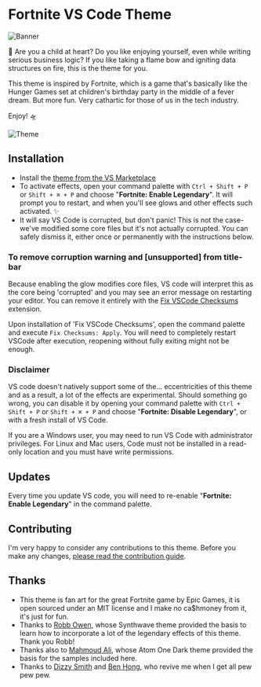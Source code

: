 # Fortnite VS Code Theme

![Banner](https://raw.githubusercontent.com/sdras/fortnite-vscode-theme/master/banner.png?token=AARM5AGYHJWXNJOOUXLDWPLA4KA7I)

🐔 Are you a child at heart? Do you like enjoying yourself, even while writing serious business logic? If you like taking a flame bow and igniting data structures on fire, this is the theme for you.

This theme is inspired by Fortnite, which is a game that's basically like the Hunger Games set at children's birthday party in the middle of a fever dream. But more fun. Very cathartic for those of us in the tech industry.

Enjoy! 🛸

![Theme](https://github.com/sdras/fortnite-vscode-theme/blob/master/theme.png?raw=true)

## Installation

- Install the [theme from the VS Marketplace](https://marketplace.visualstudio.com/items?itemName=sarah.drasner.fortnite-vscode-theme)
- To activate effects, open your command palette with `Ctrl + Shift + P` or `Shift + ⌘ + P` and choose "**Fortnite: Enable Legendary**". It will prompt you to restart, and when you'll see glows and other effects such activated. ✨
- It will say VS Code is corrupted, but don't panic! This is not the case- we've modified some core files but it's not actually corrupted. You can safely dismiss it, either once or permanently with the instructions below.

### To remove corruption warning and [unsupported] from title-bar

Because enabling the glow modifies core files, VS code will interpret this as the core being 'corrupted' and you may see an error message on restarting your editor. You can remove it entirely with the [Fix VSCode Checksums](https://marketplace.visualstudio.com/items?itemName=lehni.vscode-fix-checksums 'Fix VSCode Checksums') extension.

Upon installation of 'Fix VSCode Checksums', open the command palette and execute `Fix Checksums: Apply`. You will need to completely restart VSCode after execution, reopening without fully exiting might not be enough.

### Disclaimer

VS code doesn't natively support some of the... eccentricities of this theme and as a result, a lot of the effects are experimental. Should something go wrong, you can disable it by opening your command palette with `Ctrl + Shift + P` or `Shift + ⌘ + P` and choose "**Fortnite: Disable Legendary**", or with a fresh install of VS Code.

If you are a Windows user, you may need to run VS Code with administrator privileges. For Linux and Mac users, Code must not be installed in a read-only location and you must have write permissions.

## Updates

Every time you update VS code, you will need to re-enable "**Fortnite: Enable Legendary**" in the command palette.

## Contributing

I'm very happy to consider any contributions to this theme. Before you make any changes, [please read the contribution guide](https://github.com/sdras/fortnite-vscode-theme/blob/master/CONTRIBUTING.md).

## Thanks

- This theme is fan art for the great Fortnite game by Epic Games, it is open sourced under an MIT license and I make no ca$hmoney from it, it's just for fun.
- Thanks to [Robb Owen](https://twitter.com/Robb0wen), whose Synthwave theme provided the basis to learn how to incorporate a lot of the legendary effects of this theme. Thank you Robb!
- Thanks also to [Mahmoud Ali](https://marketplace.visualstudio.com/publishers/akamud), whose Atom One Dark theme provided the basis for the samples included here.
- Thanks to [Dizzy Smith](https://twitter.com/dizzyd) and [Ben Hong](https://twitter.com/bencodezen), who revive me when I get all pew pew pew.
